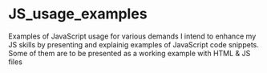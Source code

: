 # JS_usage_examples
Examples of JavaScript usage for various demands
I intend to enhance my JS skills by presenting and explainig examples of JavaScript code snippets.
Some of them are to be presented as a working example with HTML & JS files
